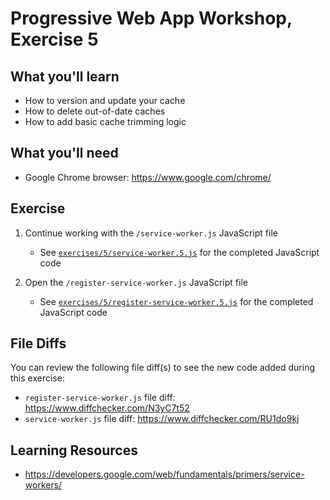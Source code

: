 # Progressive Web App Workshop, Exercise 5

## What you'll learn

- How to version and update your cache
- How to delete out-of-date caches
- How to add basic cache trimming logic

## What you'll need

- Google Chrome browser: <https://www.google.com/chrome/>

## Exercise

1. Continue working with the `/service-worker.js` JavaScript file

    - See [`exercises/5/service-worker.5.js`](service-worker.5.js) for the completed JavaScript code

1. Open the `/register-service-worker.js` JavaScript file

    - See [`exercises/5/register-service-worker.5.js`](register-service-worker.5.js) for the completed JavaScript code


## File Diffs

You can review the following file diff(s) to see the new code added during this exercise:

- `register-service-worker.js` file diff: https://www.diffchecker.com/N3yC7t52
- `service-worker.js` file diff: https://www.diffchecker.com/RU1do9kj

## Learning Resources

- https://developers.google.com/web/fundamentals/primers/service-workers/
